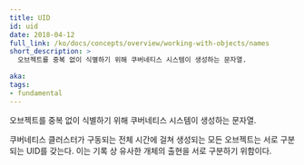 ```yaml
---
title: UID
id: uid
date: 2018-04-12
full_link: /ko/docs/concepts/overview/working-with-objects/names
short_description: >
  오브젝트를 중복 없이 식별하기 위해 쿠버네티스 시스템이 생성하는 문자열.

aka: 
tags:
- fundamental
---
```

 오브젝트를 중복 없이 식별하기 위해 쿠버네티스 시스템이 생성하는 문자열.

<!--more--> 

쿠버네티스 클러스터가 구동되는 전체 시간에 걸쳐 생성되는 모든 오브젝트는 서로 구분되는 UID를 갖는다. 이는 기록 상 유사한 개체의 출현을 서로 구분하기 위함이다.

